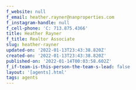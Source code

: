 ```yaml
---
f_website: null
f_email: heather.rayner@nanproperties.com
f_instagram-handle: null
f_cell-phone: 'C: 713.875.4366'
title: Heather Rayner
f_title: Realtor Associate
slug: heather-rayner
updated-on: '2022-01-13T23:43:38.820Z'
created-on: '2022-01-13T23:43:38.820Z'
published-on: '2022-01-14T00:03:58.602Z'
f_if-team-is-this-person-the-team-s-lead: false
layout: '[agents].html'
tags: agents
---
```



